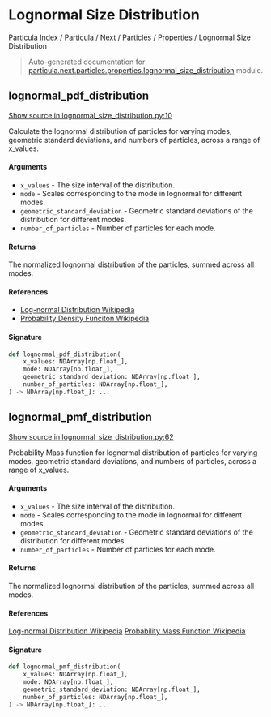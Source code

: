 # Lognormal Size Distribution

[Particula Index](../../../../README.md#particula-index) / [Particula](../../../index.md#particula) / [Next](../../index.md#next) / [Particles](../index.md#particles) / [Properties](./index.md#properties) / Lognormal Size Distribution

> Auto-generated documentation for [particula.next.particles.properties.lognormal_size_distribution](https://github.com/Gorkowski/particula/blob/main/particula/next/particles/properties/lognormal_size_distribution.py) module.

## lognormal_pdf_distribution

[Show source in lognormal_size_distribution.py:10](https://github.com/Gorkowski/particula/blob/main/particula/next/particles/properties/lognormal_size_distribution.py#L10)

Calculate the lognormal distribution of particles for varying modes,
geometric standard deviations, and numbers of particles, across a
range of x_values.

#### Arguments

- `x_values` - The size interval of the distribution.
- `mode` - Scales corresponding to the mode in lognormal for different
    modes.
- `geometric_standard_deviation` - Geometric standard deviations of the
    distribution for different modes.
- `number_of_particles` - Number of particles for each mode.

#### Returns

The normalized lognormal distribution of the particles, summed
across all modes.

#### References

- [Log-normal Distribution Wikipedia](
    https://en.wikipedia.org/wiki/Log-normal_distribution)
 - [Probability Density Funciton Wikipedia](
    https://en.wikipedia.org/wiki/Probability_density_function)

#### Signature

```python
def lognormal_pdf_distribution(
    x_values: NDArray[np.float_],
    mode: NDArray[np.float_],
    geometric_standard_deviation: NDArray[np.float_],
    number_of_particles: NDArray[np.float_],
) -> NDArray[np.float_]: ...
```



## lognormal_pmf_distribution

[Show source in lognormal_size_distribution.py:62](https://github.com/Gorkowski/particula/blob/main/particula/next/particles/properties/lognormal_size_distribution.py#L62)

Probability Mass function for lognormal distribution of particles for
varying modes, geometric standard deviations, and numbers of particles,
across a range of x_values.

#### Arguments

- `x_values` - The size interval of the distribution.
- `mode` - Scales corresponding to the mode in lognormal for different
    modes.
- `geometric_standard_deviation` - Geometric standard deviations of the
    distribution for different modes.
- `number_of_particles` - Number of particles for each mode.

#### Returns

The normalized lognormal distribution of the particles, summed
across all modes.

#### References

[Log-normal Distribution Wikipedia](
    https://en.wikipedia.org/wiki/Log-normal_distribution)
[Probability Mass Function Wikipedia](
    https://en.wikipedia.org/wiki/Probability_mass_function)

#### Signature

```python
def lognormal_pmf_distribution(
    x_values: NDArray[np.float_],
    mode: NDArray[np.float_],
    geometric_standard_deviation: NDArray[np.float_],
    number_of_particles: NDArray[np.float_],
) -> NDArray[np.float_]: ...
```
